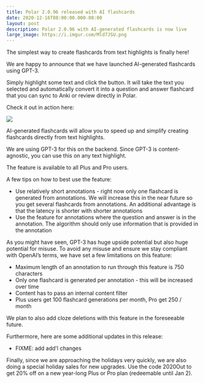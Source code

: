 ```yaml
---
title: Polar 2.0.96 released with AI flashcards
date: 2020-12-16T08:00:00.000-08:00
layout: post
description: Polar 2.0.96 with AI-generated flashcards is now live 
large_image: https://i.imgur.com/Mld7JSU.png
---
```


The simplest way to create flashcards from text highlights is finally here!

We are happy to announce that we have launched AI-generated flashcards using GPT-3. 

Simply highlight some text and click the button. It will take the text you selected and automatically convert it into a question and answer flashcard that you can sync to Anki or review directly in Polar.

Check it out in action here:

<img class="img-fluid" src="https://i.imgur.com/wZxpMyg.gifv">

AI-generated flashcards will allow you to speed up and simplify creating flashcards directly from text highlights.

We are using GPT-3 for this on the backend. Since GPT-3 is content-agnostic, you can use this on any text highlight.

The feature is available to all Plus and Pro users.

A few tips on how to best use the feature:
- Use relatively short annotations - right now only one flashcard is generated from annotations. We will increase this in the near future so you get several flashcards from annotations. An additional advantage is that the latency is shorter with shorter annotations
- Use the feature for annotations where the question and answer is in the annotation. The algorithm should only use information that is provided in the annotation

As you might have seen, GPT-3 has huge upside potential but also huge potential for misuse. To avoid any misuse and ensure we stay compliant with OpenAI’s terms, we have set a few limitations on this feature:
- Maximum length of an annotation to run through this feature is 750 characters
- Only one flashcard is generated per annotation - this will be increased over time
- Content has to pass an internal content filter
- Plus users get 100 flashcard generations per month, Pro get 250 / month

We plan to also add cloze deletions with this feature in the foreseeable future.

Furthermore, here are some additional updates in this release:
- FIXME: add add'l changes

Finally, since we are approaching the holidays very quickly, we are also doing a special holiday sales for new upgrades. Use the code 2020Out to get 20% off on a new year-long Plus or Pro plan (redeemable until Jan 2).
